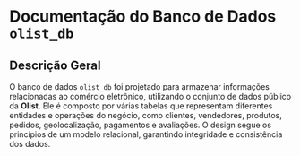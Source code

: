 # Documentação do Banco de Dados `olist_db`

## Descrição Geral

O banco de dados `olist_db` foi projetado para armazenar informações relacionadas ao comércio eletrônico, utilizando o conjunto de dados público da **Olist**. Ele é composto por várias tabelas que representam diferentes entidades e operações do negócio, como clientes, vendedores, produtos, pedidos, geolocalização, pagamentos e avaliações. O design segue os princípios de um modelo relacional, garantindo integridade e consistência dos dados.
